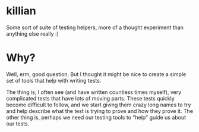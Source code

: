 killian
=======

Some sort of suite of testing helpers, more of a thought experiment than anything else really :)

Why?
===
Well, erm, good question.  But I thought it might be nice to create a simple set of tools that help with writing tests.

The thing is, I often see (and have written countless times myself), very complicated tests that have lots of moving parts.  These tests quickly become difficult to follow, and we start giving them crazy long names to try and help describe what the test is trying to prove and how they prove it.
The other thing is, perhaps we need our testing tools to "help" guide us about our tests.
